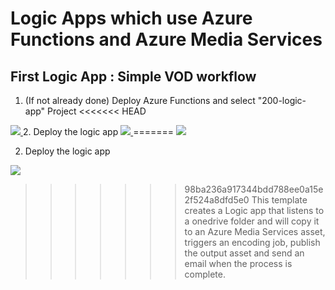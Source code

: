 # Logic Apps which use Azure Functions and Azure Media Services

## First Logic App : Simple VOD workflow

1. (If not already done) Deploy Azure Functions and select "200-logic-app" Project
<<<<<<< HEAD
<a href="https://portal.azure.com/#create/Microsoft.Template/uri/https%3A%2F%2Fraw.githubusercontent.com%2FAzure-Samples%2Fmedia-services-dotnet-functions-integration%2Fmaster%2Fazuredeploy.json" target="_blank">
    <img src="http://azuredeploy.net/deploybutton.png"/>
</a>
2. Deploy the logic app
<a href="https://portal.azure.com/#create/Microsoft.Template/uri/https%3A%2F%2Fraw.githubusercontent.com%2FAzure-Samples%2Fmedia-services-dotnet-functions-integration%2Fmaster%2F200-logic-app%2Flogicapp-simplevod-deploy.json" target="_blank">
    <img src="http://azuredeploy.net/deploybutton.png"/>
</a>
=======

<a href="https://portal.azure.com/#create/Microsoft.Template/uri/https%3A%2F%2Fraw.githubusercontent.com%2FAzure-Samples%2Fmedia-services-dotnet-functions-integration%2Fmaster%2Fazuredeploy.json" target="_blank">
    <img src="http://azuredeploy.net/deploybutton.png"/>
</a>

2. Deploy the logic app

<a href="https://portal.azure.com/#create/Microsoft.Template/uri/https%3A%2F%2Fraw.githubusercontent.com%2FAzure-Samples%2Fmedia-services-dotnet-functions-integration%2Fmaster%2F200-logic-app%2Flogicapp-simplevod-deploy.json" target="_blank">
    <img src="http://azuredeploy.net/deploybutton.png"/>
</a>

>>>>>>> 98ba236a917344bdd788ee0a15e2f524a8dfd5e0
This template creates a Logic app that listens to a onedrive folder and will copy it to an Azure Media Services asset, triggers an encoding job, publish the output asset and send an email when the process is complete.